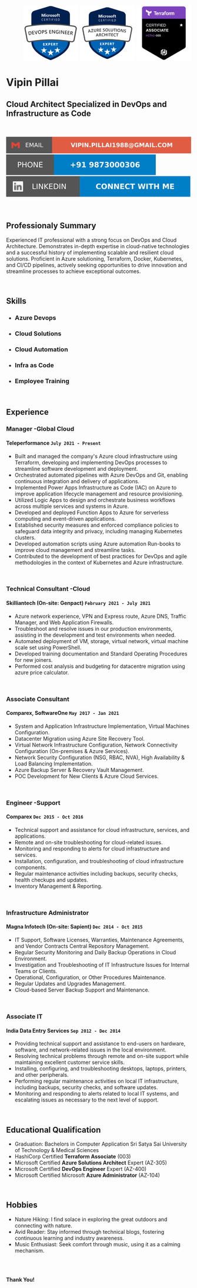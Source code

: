
</br> <div align="right"> <img src="media/AZ-400.png" style="width:150px;height:150px;"> <img src="media/AZ-305.png" style="width:150px;height:150px;"> <img src="media/TerraformAssociate-003.png" style="width:150px;height:150px;"> </div>
# Vipin Pillai 
## Cloud Architect Specialized in DevOps and Infrastructure as Code 
</br>
</br>
<div align="left">
    <a href="vipin.pillai1988@gmail.com">
        <img src="media/Email-vipin.pillai1988@gmail.svg">
    </a>
    <a href="tel:919873000306">
        <img src="media/Phone-+91 9873000306-blue.svg">
    </a>
    <a href="https://www.linkedin.com/in/vipinpillai88/">
    <img src="media/LinkedIn-Connect with Me-blue.svg">
    </a>
</div>

</br>
</br>

## Professionaly Summary

Experienced IT professional with a strong focus on DevOps and Cloud Architecture. Demonstrates in-depth expertise in cloud-native technologies and a successful history of implementing scalable and resilient cloud solutions.
Proficient in Azure solutioning, Terraform, Docker, Kubernetes, and CI/CD pipelines, actively seeking opportunities to drive innovation and streamline processes to achieve exceptional outcomes.

</br>


## Skills

- ### Azure Devops
- ### Cloud Solutions
- ### Cloud Automation
- ### Infra as Code
- ### Employee Training

</br>

## Experience

### Manager -Global Cloud 
#### Teleperformance  `July 2021 - Present`
- Built and managed the company's Azure cloud infrastructure using Terraform, developing and implementing DevOps processes to streamline software development and deployment.
- Orchestrated automated pipelines with Azure DevOps and Git, enabling continuous integration and delivery of applications.
- Implemented Power Apps Infrastructure as Code (IAC) on Azure to improve application lifecycle management and resource provisioning.
- Utilized Logic Apps to design and orchestrate business workflows across multiple services and systems in Azure.
- Developed and deployed Function Apps to Azure for serverless computing and event-driven applications.
- Established security measures and enforced compliance policies to safeguard data integrity and privacy, including managing Kubernetes clusters.
- Developed automation scripts using Azure automation Run-books to improve cloud management and streamline tasks.
- Contributed to the development of best practices for DevOps and agile methodologies in the context of Kubernetes and Azure infrastructure.

</br>

### Technical Consultant -Cloud
#### Skilliantech (On-site: Genpact) `February 2021 - July 2021`
- Azure network experience, VPN and Express route, Azure DNS, Traffic Manager, and Web Application Firewalls.
- Troubleshoot and resolve issues in our production environments, assisting in the development and test environments when needed.
- Automated deployment of VM, storage, virtual network, virtual machine scale set using PowerShell.
- Developed training documentation and Standard Operating Procedures for new joiners.
- Performed cost analysis and budgeting for datacentre migration using azure price calculator.

</br>

### Associate Consultant
#### Comparex, SoftwareOne `May 2017 - Jan 2021`
- System and Application Infrastructure Implementation, Virtual Machines Configuration.
- Datacenter Migration using Azure Site Recovery Tool.
- Virtual Network Infrastructure Configuration, Network Connectivity Configuration (On-premises & Azure Services).
- Network Security Configuration (NSG, RBAC, NVA), High Availability & Load Balancing Implementation.
- Azure Backup Server & Recovery Vault Management.
- POC Development for New Clients & Azure Cloud Services.

</br>

### Engineer -Support
#### Comparex `Dec 2015 - Oct 2016`
- Technical support and assistance for cloud infrastructure, services, and applications.
- Remote and on-site troubleshooting for cloud-related issues.
- Monitoring and responding to alerts for cloud infrastructure and services.
- Installation, configuration, and troubleshooting of cloud infrastructure components.
- Regular maintenance activities including backups, security checks, health checkups and updates.
- Inventory Management & Reporting.

</br>

### Infrastructure Administrator
#### Magna Infotech (On-site: Sapient) `Dec 2014 - Oct 2015`
- IT Support, Software Licenses, Warranties, Maintenance Agreements, and Vendor Contracts Central Repository Management.
- Regular Security Monitoring and Daily Backup Operations in Cloud Environment.
- Investigation and Troubleshooting of IT Infrastructure Issues for Internal Teams or Clients.
- Operational, Configuration, or Other Procedures Maintenance.
- Regular Updates and Upgrades Management.
- Cloud-based Server Backup Support and Maintenance.

</br>

### Associate IT
#### India Data Entry Services `Sep 2012 - Dec 2014`
- Providing technical support and assistance to end-users on hardware, software, and network-related issues in the local environment.
- Resolving technical problems through remote and on-site support while maintaining excellent customer service skills.
- Installing, configuring, and troubleshooting desktops, laptops, printers, and other peripherals.
- Performing regular maintenance activities on local IT infrastructure, including backups, security checks, and software updates.
- Monitoring and responding to alerts related to local IT systems, and escalating issues as necessary to the next level of support.

</br>

## Educational Qualification

- Graduation: Bachelors in Computer Application Sri Satya Sai University of Technology & Medical Sciences
- HashiCorp Certified **Terraform Associate** (003)
- Microsoft Certified **Azure Solutions Architect** Expert (AZ-305)
- Microsoft Certified **DevOps Engineer** Expert (AZ-400)
- Microsoft Certified Microsoft **Azure Administrator** (AZ-104)

</br>

## Hobbies

- Nature Hiking: I find solace in exploring the great outdoors and connecting with nature.
- Avid Reader: Stay informed through technical blogs, fostering continuous learning and industry awareness.
- Music Enthusiast: Seek comfort through music, using it as a calming mechanism.

</br> </br>

__Thank You!__
